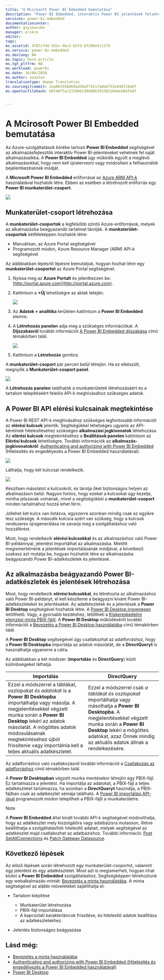 ```yaml
---
title: "A Mcirosoft Power BI Embedded bemutatása"
description: "Power BI Embedded, interaktív Power BI-jelentések felvétele üzletiintelligencia-alkalmazásokba"
services: power-bi-embedded
documentationcenter: 
author: guyinacube
manager: erikre
editor: 
tags: 
ms.assetid: 4787cf44-5d1c-4bc3-b3fd-bf396e5c1176
ms.service: power-bi-embedded
ms.devlang: NA
ms.topic: hero-article
ms.tgt_pltfrm: NA
ms.workload: powerbi
ms.date: 10/04/2016
ms.author: asaxton
translationtype: Human Translation
ms.sourcegitcommit: 2ea002938d69ad34aff421fa0eb753e449724a8f
ms.openlocfilehash: b8748ffac2159661d9496b7033b510e6e584fe0f


---
```

# <a name="get-started-with-microsoft-power-bi-embedded"></a>A Mcirosoft Power BI Embedded bemutatása
Az Azure-szolgáltatások körébe tartozó **Power BI Embedded** segítségével az alkalmazásfejlesztők interaktív Power BI-jelentéseket vehetnek fel saját alkalmazásaikba. A **Power BI Embedded** úgy működik együtt a meglévő alkalmazásokkal, hogy nem kell újratervezni vagy módosítani a felhasználók bejelentkezésének módját.

A **Microsoft Power BI Embedded** erőforrásai az [Azure ARM API-k](https://msdn.microsoft.com/library/mt712306.aspx) használatával hozhatók létre. Ebben az esetben a létrehozott erőforrás egy **Power BI munkaterület-csoport**.

![](media\\power-bi-embedded-get-started\\introduction.png)

## <a name="create-a-workspace-collection"></a>Munkaterület-csoport létrehozása
A **munkaterület-csoportok** a legfelsőbb szintű Azure-erőforrások, melyek az alkalmazásba beágyazandó tartalmat tárolják. A **munkaterület-csoportok** kétféleképpen hozhatók létre:

* Manuálisan, az Azure Portal segítségével
* Programozott módon, Azure Resource Manager (ARM) API-k segítségével

Az alábbiakban lépésről lépésre bemutatjuk, hogyan hozhat létre egy **munkaterület-csoportot** az Azure Portal segítségével.

1. Nyissa meg az **Azure Portalt** és jelentkezzen be: [http://portal.azure.com](http://portal.azure.com).
2. Kattintson a **+Új** lehetőségre az ablak tetején.
   
   ![](media\\power-bi-embedded-get-started\\create-workspace-1.png)
3. Az **Adatok + analitika** területen kattintson a **Power BI Embedded** elemre.
4. A **Létrehozás panelen** adja meg a szükséges információkat. A **Díjszabásról** további információt [A Power BI Embedded díjszabása](http://go.microsoft.com/fwlink/?LinkID=760527) című témakörben talál.
   
   ![](media\\power-bi-embedded-get-started\\create-workspace-2.png)
5. Kattintson a **Létrehozás** gombra.

A **munkaterület-csoport** pár percen belül létrejön. Ha ez elkészült, megnyílik a **Munkaterület-csoport panel**.

   ![](media\\power-bi-embedded-get-started\\create-workspace-3.png)

A **Létrehozás panelen** találhatók a munkaterületek létrehozásáért és a tartalom telepítéséért felelős API-k meghívásához szükséges adatok.

<a name="view-access-keys"/>

## <a name="view-power-bi-api-access-keys"></a>A Power BI API elérési kulcsainak megtekintése
A Power BI REST API-k meghívásához szükséges legfontosabb információt az **elérési kulcsok** jelentik. Segítségükkel lehetséges ugyanis az API-kérelmek hitelesítéséhez szükséges **alkalmazási jogkivonatok** létrehozása. Az **elérési kulcsok** megtekintéséhez a **Beállítások panelen** kattintson az **Elérési kulcsok** lehetőségre. További információk az **alkalmazás-jogkivonatokról**: [Authenticating and authorizing with Power BI Embedded](power-bi-embedded-app-token-flow.md) (Hitelesítés és engedélyezés a Power BI Embedded használatával).

   ![](media\\power-bi-embedded-get-started\\access-keys.png)

Láthatja, hogy két kulccsal rendelkezik.

   ![](media\\power-bi-embedded-get-started\\access-keys-2.png)

Készítsen másolatot a kulcsokról, és tárolja őket biztonságos helyen az alkalmazáson belül. Nagyon fontos, hogy ezeket a kulcsokat úgy kezelje, mintha jelszavak volnának, mivel a segítségükkel a **munkaterület-csoport** minden tartalmához hozzá lehet férni.

Jóllehet két kulcs van listázva, egyszerre azonban mindig csak az egyikre lesz szüksége. A második kulcsra azért van szükség, hogy a kulcsok rendszeres újragenerálása ne zavarja meg a szolgáltatáshoz való hozzáférést.

Most, hogy rendelkezik **elérési kulcsokkal** és az alkalmazáshoz való Power BI-példánnyal, jelentést importálhat az alkalmazásba. Mielőtt megismertetnénk a jelentések importálásának módjával, a következő szakasz azt mutatja be, hogyan hozhatók létre az alkalmazásba beágyazandó Power BI-adatkészletek és jelentések.

## <a name="create-power-bi-datasets-and-reports-to-embed-into-an-app"></a>Az alkalmazásba beágyazandó Power BI-adatkészletek és jelentések létrehozása
Most, hogy rendelkezik **elérési kulcsokkal**, és létrehozta az alkalmazáshoz való Power BI-példányt, el kell készítenie a beágyazni kívánt Power BI-adatkészleteket és jelentéseket. Az adatkészletek és a jelentések a **Power BI Desktop** segítségével hozhatók létre. A [Power BI Desktop ingyenesen](https://powerbi.microsoft.com/documentation/powerbi-desktop-get-the-desktop/) letölthető. Vagy, a gyorsabb kezdéshez, letöltheti a [Kiskereskedelmi elemzési minta PBIX-fájlt](http://go.microsoft.com/fwlink/?LinkID=780547). A **Power BI Desktop** működéséről további információt a [Bevezetés a Power BI Desktop használatába](https://powerbi.microsoft.com/en-us/guided-learning/powerbi-learning-0-2-get-started-power-bi-desktop) című témakörben talál.

A **Power BI Desktop** segítségével úgy csatlakozhat az adatforráshoz, hogy a **Power BI Desktopba** importálja az adatok másolatát, de a **DirectQueryt** is használhatja ugyanerre a célra.

Az alábbiakban a két módszer (**importálás** és **DirectQuery**) közti különbségeket láthatja.

| Importálás | DirectQuery |
| --- | --- |
| Ezzel a módszerrel a táblákat, oszlopokat *és adatokat* is a **Power BI Desktopba** importálhatja vagy másolja. A megjelenítésekkel végzett munka során a **Power BI Desktop** lekéri az adatok másolatát. A mögöttes adatok módosulásainak megtekintéséhez újból frissítenie vagy importálnia kell a teljes aktuális adatkészletet. |Ezzel a módszerrel csak *a táblákat és oszlopokat* importálhatja vagy másolhatja a **Power BI Desktopba**. A megjelenítésekkel végzett munka során a **Power BI Desktop** lekéri a mögöttes adatokat, azaz Önnek mindig az aktuális adatok állnak a rendelkezésére. |

Az adatforráshoz való csatlakozásról további információt a [Csatlakozás az adatforráshoz](power-bi-embedded-connect-datasource.md) című témakörben talál.

A **Power BI Desktopban** végzett munka mentésekor létrejön egy PBIX-fájl. Ez tartalmazza a jelentést. Ha importálja az adatokat, a PBIX-fájl a teljes adatkészletet tartalmazza, ha azonban a **DirectQueryt** használja, a PBIX-fájlban csak az adatkészlet sémája található. A [Power BI importálási API-jával](https://msdn.microsoft.com/library/mt711504.aspx) programozott módon telepítheti a PBIX-fájlt a munkaterületre.

> [!NOTE]
> A **Power BI Embedded** által kínált további API-k segítségével módosíthatja, hogy az adatkészlet mely kiszolgálóra vagy adatbázisra mutasson, illetve beállíthatja a szolgáltatásfiók hitelesítő adatait, melyek segítségével az adatkészlet majd csatlakozhat az adatbázishoz. További információ: [Post SetAllConnections](https://msdn.microsoft.com/library/mt711505.aspx) és [Patch Gateway Datasource](https://msdn.microsoft.com/library/mt711498.aspx).
> 
> 

## <a name="next-steps"></a>Következő lépések
Az előző lépések során létrehozott egy munkaterület-csoportot, valamint egy jelentést és egy adatkészletet. Most azt is megismerheti, hogyan írhat kódot a **Power BI Embedded** szolgáltatáshoz. Segítségképpen létrehoztunk egy webalkalmazás-mintát: [Bevezetés a minta használatába](power-bi-embedded-get-started-sample.md). A minta segítségével az alábbi műveleteket sajátíthatja el:

* Tartalom kiépítése
  
  * Munkaterület létrehozása
  * PBIX-fájl importálása
  * A kapcsolati karakterláncok frissítése, és hitelesítő adatok beállítása az adatkészletekhez.
* Jelentés biztonságos beágyazása

## <a name="see-also"></a>Lásd még:
* [Bevezetés a minta használatába](power-bi-embedded-get-started-sample.md)
* [Authenticating and authorizing with Power BI Embedded (Hitelesítés és engedélyezés a Power BI Embedded használatával)](power-bi-embedded-app-token-flow.md)
* [Power BI Desktop](https://powerbi.microsoft.com/documentation/powerbi-desktop-get-the-desktop/)




<!--HONumber=Nov16_HO2-->


